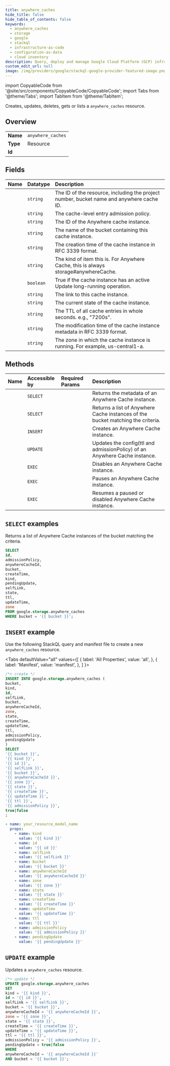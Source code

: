 ```yaml
---
title: anywhere_caches
hide_title: false
hide_table_of_contents: false
keywords:
  - anywhere_caches
  - storage
  - google
  - stackql
  - infrastructure-as-code
  - configuration-as-data
  - cloud inventory
description: Query, deploy and manage Google Cloud Platform (GCP) infrastructure and resources using SQL
custom_edit_url: null
image: /img/providers/google/stackql-google-provider-featured-image.png
---
```


import CopyableCode from '@site/src/components/CopyableCode/CopyableCode';
import Tabs from '@theme/Tabs';
import TabItem from '@theme/TabItem';

Creates, updates, deletes, gets or lists a <code>anywhere_caches</code> resource.

## Overview
<table><tbody>
<tr><td><b>Name</b></td><td><code>anywhere_caches</code></td></tr>
<tr><td><b>Type</b></td><td>Resource</td></tr>
<tr><td><b>Id</b></td><td><CopyableCode code="google.storage.anywhere_caches" /></td></tr>
</tbody></table>

## Fields
| Name | Datatype | Description |
|:-----|:---------|:------------|
| <CopyableCode code="id" /> | `string` | The ID of the resource, including the project number, bucket name and anywhere cache ID. |
| <CopyableCode code="admissionPolicy" /> | `string` | The cache-level entry admission policy. |
| <CopyableCode code="anywhereCacheId" /> | `string` | The ID of the Anywhere cache instance. |
| <CopyableCode code="bucket" /> | `string` | The name of the bucket containing this cache instance. |
| <CopyableCode code="createTime" /> | `string` | The creation time of the cache instance in RFC 3339 format. |
| <CopyableCode code="kind" /> | `string` | The kind of item this is. For Anywhere Cache, this is always storage#anywhereCache. |
| <CopyableCode code="pendingUpdate" /> | `boolean` | True if the cache instance has an active Update long-running operation. |
| <CopyableCode code="selfLink" /> | `string` | The link to this cache instance. |
| <CopyableCode code="state" /> | `string` | The current state of the cache instance. |
| <CopyableCode code="ttl" /> | `string` | The TTL of all cache entries in whole seconds. e.g., "7200s".  |
| <CopyableCode code="updateTime" /> | `string` | The modification time of the cache instance metadata in RFC 3339 format. |
| <CopyableCode code="zone" /> | `string` | The zone in which the cache instance is running. For example, us-central1-a. |

## Methods
| Name | Accessible by | Required Params | Description |
|:-----|:--------------|:----------------|:------------|
| <CopyableCode code="get" /> | `SELECT` | <CopyableCode code="anywhereCacheId, bucket" /> | Returns the metadata of an Anywhere Cache instance. |
| <CopyableCode code="list" /> | `SELECT` | <CopyableCode code="bucket" /> | Returns a list of Anywhere Cache instances of the bucket matching the criteria. |
| <CopyableCode code="insert" /> | `INSERT` | <CopyableCode code="bucket" /> | Creates an Anywhere Cache instance. |
| <CopyableCode code="update" /> | `UPDATE` | <CopyableCode code="anywhereCacheId, bucket" /> | Updates the config(ttl and admissionPolicy) of an Anywhere Cache instance. |
| <CopyableCode code="disable" /> | `EXEC` | <CopyableCode code="anywhereCacheId, bucket" /> | Disables an Anywhere Cache instance. |
| <CopyableCode code="pause" /> | `EXEC` | <CopyableCode code="anywhereCacheId, bucket" /> | Pauses an Anywhere Cache instance. |
| <CopyableCode code="resume" /> | `EXEC` | <CopyableCode code="anywhereCacheId, bucket" /> | Resumes a paused or disabled Anywhere Cache instance. |

## `SELECT` examples

Returns a list of Anywhere Cache instances of the bucket matching the criteria.

```sql
SELECT
id,
admissionPolicy,
anywhereCacheId,
bucket,
createTime,
kind,
pendingUpdate,
selfLink,
state,
ttl,
updateTime,
zone
FROM google.storage.anywhere_caches
WHERE bucket = '{{ bucket }}'; 
```

## `INSERT` example

Use the following StackQL query and manifest file to create a new <code>anywhere_caches</code> resource.

<Tabs
    defaultValue="all"
    values={[
        { label: 'All Properties', value: 'all', },
        { label: 'Manifest', value: 'manifest', },
    ]
}>
<TabItem value="all">

```sql
/*+ create */
INSERT INTO google.storage.anywhere_caches (
bucket,
kind,
id,
selfLink,
bucket,
anywhereCacheId,
zone,
state,
createTime,
updateTime,
ttl,
admissionPolicy,
pendingUpdate
)
SELECT 
'{{ bucket }}',
'{{ kind }}',
'{{ id }}',
'{{ selfLink }}',
'{{ bucket }}',
'{{ anywhereCacheId }}',
'{{ zone }}',
'{{ state }}',
'{{ createTime }}',
'{{ updateTime }}',
'{{ ttl }}',
'{{ admissionPolicy }}',
true|false
;
```
</TabItem>
<TabItem value="manifest">

```yaml
- name: your_resource_model_name
  props:
    - name: kind
      value: '{{ kind }}'
    - name: id
      value: '{{ id }}'
    - name: selfLink
      value: '{{ selfLink }}'
    - name: bucket
      value: '{{ bucket }}'
    - name: anywhereCacheId
      value: '{{ anywhereCacheId }}'
    - name: zone
      value: '{{ zone }}'
    - name: state
      value: '{{ state }}'
    - name: createTime
      value: '{{ createTime }}'
    - name: updateTime
      value: '{{ updateTime }}'
    - name: ttl
      value: '{{ ttl }}'
    - name: admissionPolicy
      value: '{{ admissionPolicy }}'
    - name: pendingUpdate
      value: '{{ pendingUpdate }}'

```
</TabItem>
</Tabs>

## `UPDATE` example

Updates a <code>anywhere_caches</code> resource.

```sql
/*+ update */
UPDATE google.storage.anywhere_caches
SET 
kind = '{{ kind }}',
id = '{{ id }}',
selfLink = '{{ selfLink }}',
bucket = '{{ bucket }}',
anywhereCacheId = '{{ anywhereCacheId }}',
zone = '{{ zone }}',
state = '{{ state }}',
createTime = '{{ createTime }}',
updateTime = '{{ updateTime }}',
ttl = '{{ ttl }}',
admissionPolicy = '{{ admissionPolicy }}',
pendingUpdate = true|false
WHERE 
anywhereCacheId = '{{ anywhereCacheId }}'
AND bucket = '{{ bucket }}';
```
